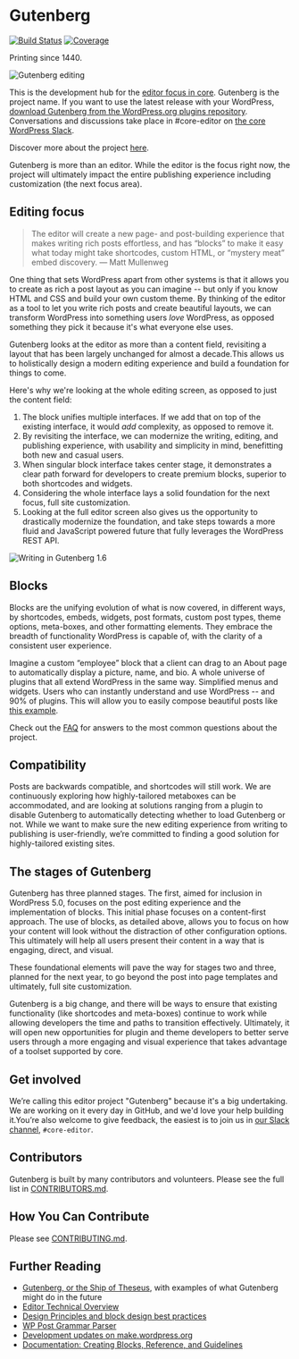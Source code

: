 # Gutenberg
[![Build Status](https://img.shields.io/travis/WordPress/gutenberg/master.svg)](https://travis-ci.org/WordPress/gutenberg)
[![Coverage](https://img.shields.io/codecov/c/github/WordPress/gutenberg/master.svg)](https://codecov.io/gh/WordPress/gutenberg)

Printing since 1440.

![Gutenberg editing](https://cldup.com/H0oKBfpidk.png)

This is the development hub for the <a href="https://make.wordpress.org/core/2017/01/04/focus-tech-and-design-leads/">editor focus in core</a>. Gutenberg is the project name. If you want to use the latest release with your WordPress, <a href="https://wordpress.org/plugins/gutenberg/">download Gutenberg from the WordPress.org plugins repository</a>. Conversations and discussions take place in #core-editor on <a href="https://make.wordpress.org/chat/">the core WordPress Slack</a>. 

Discover more about the project <a href="https://wordpress.org/gutenberg">here</a>.

Gutenberg is more than an editor. While the editor is the focus right now, the project will ultimately impact the entire publishing experience including customization (the next focus area).

## Editing focus

> The editor will create a new page- and post-building experience that makes writing rich posts effortless, and has “blocks” to make it easy what today might take shortcodes, custom HTML, or “mystery meat” embed discovery. — Matt Mullenweg

One thing that sets WordPress apart from other systems is that it allows you to create as rich a post layout as you can imagine -- but only if you know HTML and CSS and build your own custom theme. By thinking of the editor as a tool to let you write rich posts and create beautiful layouts, we can transform WordPress into something users _love_ WordPress, as opposed something they pick it because it's what everyone else uses.

Gutenberg looks at the editor as more than a content field, revisiting a layout that has been largely unchanged for almost a decade.This allows us to holistically design a modern editing experience and build a foundation for things to come.

Here's why we're looking at the whole editing screen, as opposed to just the content field:

1. The block unifies multiple interfaces. If we add that on top of the existing interface, it would _add_ complexity, as opposed to remove it.
2. By revisiting the interface, we can modernize the writing, editing, and publishing experience, with usability and simplicity in mind, benefitting both new and casual users.
3. When singular block interface takes center stage, it demonstrates a clear path forward for developers to create premium blocks, superior to both shortcodes and widgets.
4. Considering the whole interface lays a solid foundation for the next focus, full site customization.
5. Looking at the full editor screen also gives us the opportunity to drastically modernize the foundation, and take steps towards a more fluid and JavaScript powered future that fully leverages the WordPress REST API.

![Writing in Gutenberg 1.6](https://make.wordpress.org/core/files/2017/10/gutenberg-typing-1_6.gif)

## Blocks

Blocks are the unifying evolution of what is now covered, in different ways, by shortcodes, embeds, widgets, post formats, custom post types, theme options, meta-boxes, and other formatting elements. They embrace the breadth of functionality WordPress is capable of, with the clarity of a consistent user experience. 

Imagine a custom “employee” block that a client can drag to an About page to automatically display a picture, name, and bio. A whole universe of plugins that all extend WordPress in the same way. Simplified menus and widgets. Users who can instantly understand and use WordPress  -- and 90% of plugins. This will allow you to easily compose beautiful posts like <a href="http://moc.co/sandbox/example-post/">this example</a>.

Check out the <a href="https://github.com/WordPress/gutenberg/blob/master/docs/faq.md">FAQ</a> for answers to the most common questions about the project.

## Compatibility

Posts are backwards compatible, and shortcodes will still work. We are continuously exploring how highly-tailored metaboxes can be accommodated, and are looking at solutions ranging from a plugin to disable Gutenberg to automatically detecting whether to load Gutenberg or not. While we want to make sure the new editing experience from writing to publishing is user-friendly, we’re committed to finding  a good solution for highly-tailored existing sites.

## The stages of Gutenberg

Gutenberg has three planned stages. The first, aimed for inclusion in WordPress 5.0, focuses on the post editing experience and the implementation of blocks. This initial phase focuses on a content-first approach. The use of blocks, as detailed above, allows you to focus on how your content will look without the distraction of other configuration options. This ultimately will help all users present their content in a way that is engaging, direct, and visual.

These foundational elements will pave the way for stages two and three, planned for the next year, to go beyond the post into page templates and ultimately, full site customization.

Gutenberg is a big change, and there will be ways to ensure that existing functionality (like shortcodes and meta-boxes) continue to work while allowing developers the time and paths to transition effectively. Ultimately, it will open new opportunities for plugin and theme developers to better serve users through a more engaging and visual experience that takes advantage of a toolset supported by core.

## Get involved 

We’re calling this editor project "Gutenberg" because it's a big undertaking. We are working on it every day in GitHub, and we'd love your help building it.You’re also welcome to give feedback, the easiest is to join us in <a href="https://make.wordpress.org/chat/">our Slack channel</a>, `#core-editor`.

## Contributors

Gutenberg is built by many contributors and volunteers. Please see the full list in <a href="https://github.com/WordPress/gutenberg/blob/master/CONTRIBUTORS.md">CONTRIBUTORS.md</a>.

## How You Can Contribute

Please see <a href="https://github.com/WordPress/gutenberg/blob/master/CONTRIBUTING.md">CONTRIBUTING.md</a>.

## Further Reading

- <a href="http://matiasventura.com/post/gutenberg-or-the-ship-of-theseus/">Gutenberg, or the Ship of Theseus</a>, with examples of what Gutenberg might do in the future
- <a href="https://make.wordpress.org/core/2017/01/17/editor-technical-overview/">Editor Technical Overview</a>
- <a href="http://gutenberg-devdoc.surge.sh/reference/design-principles/">Design Principles and block design best practices</a>
- <a href="https://github.com/Automattic/wp-post-grammar">WP Post Grammar Parser</a>
- <a href="https://make.wordpress.org/core/tag/gutenberg/">Development updates on make.wordpress.org</a>
- <a href="http://gutenberg-devdoc.surge.sh/">Documentation: Creating Blocks, Reference, and Guidelines</a>
